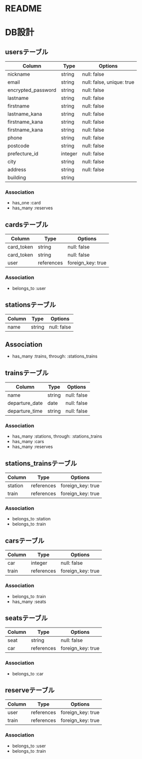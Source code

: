 # README

# DB設計
## usersテーブル

|Column|Type|Options|
|------|----|-------|
|nickname|string|null: false|
|email|string|null: false, unique: true|  
|encrypted_password|string|null: false|
|lastname|string|null: false|
|firstname|string|null: false|
|lastname_kana|string|null: false|
|firstname_kana|string|null: false|
|firstname_kana|string|null: false|
|phone|string|null: false|
|postcode|string|null: false|
|prefecture_id|integer|null: false|
|city|string|null: false|
|address|string|null: false|
|building|string||

### Association
- has_one :card
- has_many :reserves

## cardsテーブル

|Column|Type|Options|
|------|----|-------|
|card_token|string|null: false|
|card_token|string|null: false|
|user|references|foreign_key: true|

### Association
- belongs_to :user

## stationsテーブル

|Column|Type|Options|
|------|----|-------|
|name|string|null: false|

## Association
- has_many :trains, through: :stations_trains

## trainsテーブル

|Column|Type|Options|
|------|----|-------|
|name|string|null: false|
|departure_date|date|null: false|
|departure_time|string|null: false|

### Association
- has_many :stations, through: :stations_trains
- has_many :cars
- has_many :reserves

## stations_trainsテーブル

|Column|Type|Options|
|------|----|-------|
|station|references|foreign_key: true|
|train|references|foreign_key: true|

### Association
- belongs_to :station
- belongs_to :train

## carsテーブル
|Column|Type|Options|
|------|----|-------|
|car|integer|null: false|
|train|references|foreign_key: true|

### Association
- belongs_to :train
- has_many :seats

## seatsテーブル

|Column|Type|Options|
|------|----|-------|
|seat|string|null: false|
|car|references|foreign_key: true|

### Association
- belongs_to :car

## reserveテーブル

|Column|Type|Options|
|------|----|-------|
|user|references|foreign_key: true|
|train|references|foreign_key: true|

### Association
- belongs_to :user
- belongs_to :train